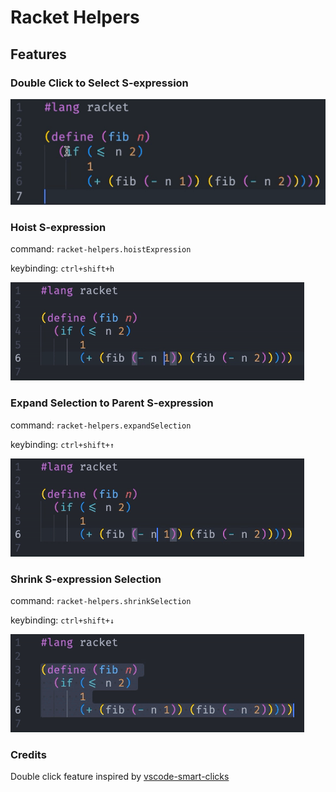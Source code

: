 # Racket Helpers

## Features

### Double Click to Select S-expression

![a gif showing a S-expression being hoisted](./readme-assets/double-click.gif)

### Hoist S-expression

command: `racket-helpers.hoistExpression`

keybinding: `ctrl+shift+h`

![a gif showing a S-expression being hoisted](./readme-assets/hoist.gif)

### Expand Selection to Parent S-expression

command: `racket-helpers.expandSelection`

keybinding: `ctrl+shift+↑`

![a gif showing a selection expanding](./readme-assets/expand.gif)

### Shrink S-expression Selection

command: `racket-helpers.shrinkSelection`

keybinding: `ctrl+shift+↓`

![a gif showing a selection shrinking](./readme-assets/shrink.gif)

### Credits

Double click feature inspired by [vscode-smart-clicks](https://github.com/antfu/vscode-smart-clicks)
